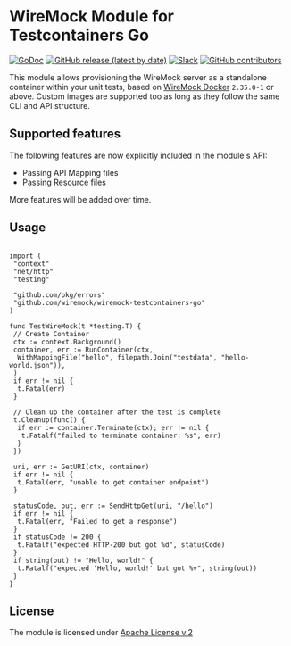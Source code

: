 # WireMock Module for Testcontainers Go

[![GoDoc](https://godoc.org/github.com/wiremock/wiremock-testcontainers-go?status.svg)](http://godoc.org/github.com/wiremock/wiremock-testcontainers-go)
[![GitHub release (latest by date)](https://img.shields.io/github/v/release/wiremock/wiremock-testcontainers-go)](https://github.com/wiremock/wiremock-testcontainers-go/releases)
[![Slack](https://img.shields.io/badge/slack-slack.wiremock.org-brightgreen?style=flat&logo=slack)](https://slack.wiremock.org/)
[![GitHub contributors](https://img.shields.io/github/contributors/wiremock/wiremock-testcontainers-go)](https://github.com/wiremock/wiremock-testcontainers-go/graphs/contributors)

This module allows provisioning the WireMock server as a standalone container within your unit tests,
based on [WireMock Docker](https://github.com/wiremock/wiremock-docker) `2.35.0-1` or above.
Custom images are supported too as long as they follow the same CLI and API structure.

## Supported features

The following features are now explicitly included in the module's API:

- Passing API Mapping files
- Passing Resource files

More features will be added over time.

## Usage

```golang

import (
 "context"
 "net/http"
 "testing"

 "github.com/pkg/errors"
 "github.com/wiremock/wiremock-testcontainers-go"
)

func TestWireMock(t *testing.T) {
 // Create Container
 ctx := context.Background()
 container, err := RunContainer(ctx,
  WithMappingFile("hello", filepath.Join("testdata", "hello-world.json")),
 )
 if err != nil {
  t.Fatal(err)
 }

 // Clean up the container after the test is complete
 t.Cleanup(func() {
  if err := container.Terminate(ctx); err != nil {
   t.Fatalf("failed to terminate container: %s", err)
  }
 })

 uri, err := GetURI(ctx, container)
 if err != nil {
  t.Fatal(err, "unable to get container endpoint")
 }

 statusCode, out, err := SendHttpGet(uri, "/hello")
 if err != nil {
  t.Fatal(err, "Failed to get a response")
 }
 if statusCode != 200 {
  t.Fatalf("expected HTTP-200 but got %d", statusCode)
 }
 if string(out) != "Hello, world!" {
  t.Fatalf("expected 'Hello, world!' but got %v", string(out))
 }
}
```

## License

The module is licensed under [Apache License v.2](./LICENSE)
